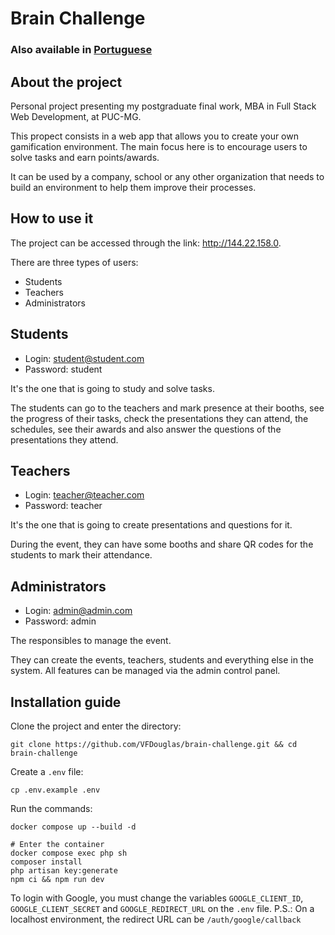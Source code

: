 # Brain Challenge

### Also available in [Portuguese](https://github.com/VFDouglas/brain-challenge/blob/master/README_PT.md)

## About the project

Personal project presenting my postgraduate final work, MBA in Full Stack Web Development, at PUC-MG.

This propect consists in a web app that allows you to create your own gamification environment.
The main focus here is to encourage users to solve tasks and earn points/awards.

It can be used by a company, school or any other organization that needs to build an
environment to help them improve their processes.

## How to use it

The project can be accessed through the link: http://144.22.158.0.

There are three types of users:

- Students
- Teachers
- Administrators

## Students

- Login: student@student.com
- Password: student

It's the one that is going to study and solve tasks.

The students can go to the teachers and mark presence at their booths, see the progress
of their tasks, check the presentations they can attend, the schedules, see their awards
and also answer the questions of the presentations they attend.

## Teachers

- Login: teacher@teacher.com
- Password: teacher

It's the one that is going to create presentations and questions for it.

During the event, they can have some booths and share QR codes for the students to mark
their attendance.

## Administrators

- Login: admin@admin.com
- Password: admin

The responsibles to manage the event.

They can create the events, teachers, students and everything else in the system.
All features can be managed via the admin control panel.

## Installation guide

Clone the project and enter the directory:
```
git clone https://github.com/VFDouglas/brain-challenge.git && cd brain-challenge
```
Create a `.env` file:
```
cp .env.example .env
```
Run the commands:
```
docker compose up --build -d

# Enter the container
docker compose exec php sh
composer install
php artisan key:generate
npm ci && npm run dev
```

To login with Google, you must change the variables `GOOGLE_CLIENT_ID`, `GOOGLE_CLIENT_SECRET` and `GOOGLE_REDIRECT_URL` on the `.env` file.
P.S.: On a localhost environment, the redirect URL can be `/auth/google/callback`
